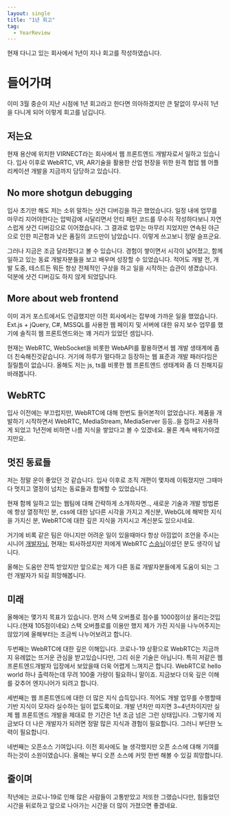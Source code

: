 ```yaml
---
layout: single
title: "1년 회고"
tag:
  - YearReview
---
```


현재 다니고 있는 회사에서 1년이 지나 회고를 작성하였습니다.

# 들어가며

이미 3월 중순이 지난 시점에 1년 회고라고 한다면 의아하겠지만 큰 탈없이 무사히 1년을 다니게 되어 이렇게 회고를 남깁니다. 

## 저는요

현재 용산에 위치한 VIRNECT라는 회사에서 웹 프론트엔드 개발자로서 일하고 있습니다. 입사 이후로 WebRTC, VR, AR기술을 활용한 산업 현장을 위한 원격 협업 웹 어플리케이션 개발을 지금까지 담당하고 있습니다. 


## No more shotgun debugging
입사 초기만 해도 저는 소위 말하는 샷건 디버깅을 하곤 했었습니다. 일정 내에 업무를 마무리 지어야한다는 압박감에 시달리면서 안티 패턴 코드를 무수히 작성하다보니 자연스럽게 샷건 디버깅으로 이어졌습니다. 그 결과로 업무는 마무리 지었지만 연속된 야근으로 인한 피곤함과 낮은 품질의 코드만이 남았습니다. 이렇게 쓰고보니 정말 슬프군요.

그러나 지금은 조금 달라졌다고 볼 수 있습니다. 경험이 쌓이면서 시각이 넓어졌고, 함께 일하고 있는 동료 개발자분들을 보고 배우며 성장할 수 있었습니다. 적어도 개발 전, 개발 도중, 테스트든 뭐든 항상 전체적인 구상을 하고 일을 시작하는 습관이 생겼습니다. 덕분에 샷건 디버깅도 하지 않게 되었답니다. 


## More about web frontend

이미 과거 포스트에서도 언급했지만 이전 회사에서는 잡부에 가까운 일을 했었습니다. Ext.js + jQuery, C#, MSSQL를 사용한 웹 페이지 및 서버에 대한 유지 보수 업무를 했기에 솔직히 웹 프론트엔드와는 꽤 거리가 있었던 셈입니다. 

현재는 WebRTC, WebSocket을 비롯한 WebAPI를 활용하면서 웹 개발 생태계에 좀더 친숙해진것같습니다. 거기에 하루가 멀다하고 등장하는 웹 표준과 개발 패러다임은 질릴틈이 없습니다. 올해도 저는 js, ts를 비롯한 웹 프론트엔드 생태계와 좀 더 친해지길 바래봅니다.


## WebRTC
입사 이전에는 부끄럽지만, WebRTC에 대해 한번도 들어본적이 없었습니다. 제품을 개발하기 시작하면서 WebRTC, MediaStream, MediaServer 등등..을 접하고 사용하게 되었고 1년전에 비하면 나름 지식을 쌓았다고 볼 수 있겠네요. 물론 계속 배워가야겠지만요.


## 멋진 동료들
저는 정말 운이 좋았던 것 같습니다. 입사 이후로 조직 개편이 몇차례 이뤄졌지만 그때마다 멋지고 열정이 넘치는 동료들과 함께할 수 있었습니다. 

현재 함께 일하고 있는 웹팀에 대해 간략하게 소개하자면.., 새로운 기술과 개발 방법론에 항상 열정적인 분, css에 대한 남다른 시각을 가지고 계신분, WebGL에 해박한 지식을 가지신 분, WebRTC에 대한 깊은 지식을 가지시고 계신분도 있으시네요. 


거기에 비록 같은 팀은 아니지만 어려운 일이 있을때마다 항상 아낌없이 조언을 주시는 시니어 [개발자님](https://github.com/jongfeel), 현재는 퇴사하셨지만 저에게 WebRTC [스승님](https://github.com/hissinger)이셨던 분도 생각이 납니다.

올해는 도움만 잔뜩 받았지만 앞으로는 제가 다른 동료 개발자분들에게 도움이 되는 그런 개발자가 되길 희망해봅니다.


## 미래
올해에는 몇가지 목표가 있습니다. 먼저 스택 오버플로 점수를 1000점이상 올리는것입니다.(현재 105점이네요) 스택 오버플로를 이용만 했지 제가 가진 지식을 나누어주지는 않았기에 올해부터는 조금씩 나누어보려고 합니다. 

두번째는 WebRTC에 대한 깊은 이해입니다. 코로나-19 상황으로 WebRTC는 지금까지 유례없는 뜨거운 관심을 받고있습니다만, 그리 쉬운 기술은 아닙니다. 특히 저같은 웹 프론트엔드개발자 입장에서 보았을때 더욱 어렵게 느껴지곤 합니다. WebRTC로 hello world 하나 출력하는데 무려 100줄 가량이 필요하니 말이죠. 지금보다 더욱 깊은 이해를 갖추어 엔지니어가 되려고 합니다.

세번째는 웹 프론트엔드에 대한 더 많은 지식 습득입니다. 적어도 개발 업무를 수행할때 기반 지식이 모자라 실수하는 일이 없도록이요. 개발 년차만 따지면 3~4년차이지만 실제 웹 프론트엔드 개발을 제대로 한 기간은 1년 조금 넘은 그런 상태입니다. 그렇기에 지금보다 더 나은 개발자가 되려면 정말 많은 지식과 경험이 필요합니다. 그러니 부단한 노력이 필요합니다.

네번째는 오픈소스 기여입니다. 이전 회사에도 늘 생각했지만 오픈 소스에 대해 기여를 하는것이 소원이였습니다. 올해는 부디 오픈 소스에 커밋 한번 해볼 수 있길 희망합니다.

## 줄이며
작년에는 코로나-19로 인해 많은 사람들이 고통받았고 저또한 그랬습니다만, 힘들었던 시간을 뒤로하고 앞으로 나아가는 시간을 더 많이 가졌으면 좋겠네요.